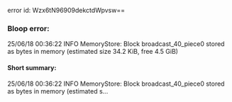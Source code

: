 error id: Wzx6tN96909dekctdWpvsw==
### Bloop error:

25/06/18 00:36:22 INFO MemoryStore: Block broadcast_40_piece0 stored as bytes in memory (estimated size 34.2 KiB, free 4.5 GiB)
#### Short summary: 

25/06/18 00:36:22 INFO MemoryStore: Block broadcast_40_piece0 stored as bytes in memory (estimated s...